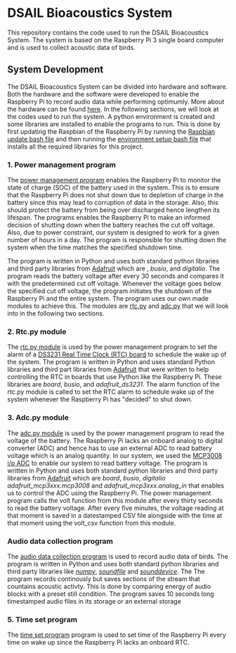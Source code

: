 # DSAIL Bioacoustics System
This repository contains the code used to run the DSAIL Bioacoustics System. The system is based on the Raspberry Pi 3 single board computer and is used to collect acoustic data of birds.

## System Development
The DSAIL Bioacoustics System can be divided into hardware and software. Both the hardware and the software were developed to enable the Raspberry Pi to record audio data while performing optimumly. More about the hardware can be found [here](https://dekut-dsail.github.io/assets/documents/technical-reports/bioacoustics/Kiarie-DSAIL-2020-001.pdf). In the following sections, we will look at the codes used to run the system. A python environment is created and some libraries are installed to enable the programs to run. This is done by first updating the Raspbian of the Raspberry Pi by running the [Raspbian update bash file](https://github.com/DeKUT-DSAIL/bioacoustics/blob/master/raspi-update-bash) and then running the [environment setup bash file](https://github.com/DeKUT-DSAIL/bioacoustics/blob/master/env-setup-bash) that installs all the required libraries for this project.

### 1. Power management program
The [power management program](https://github.com/DeKUT-DSAIL/bioacoustics/blob/master/power-management.py) enables the Raspberry Pi to monitor the state of charge (SOC) of the battery used in the system. This is to ensure that the Raspberry Pi does not shut down due to depletion of charge in the battery since this may lead to corruption of data in the storage. Also, this should protect the battery from being over discharged hence lengthen its lifespan. The programs enables the Raspberry Pi to make an informed decision of shutting down when the battery reaches the cut off voltage. Also, due to power constraint, our system is designed to work for a given number of hours in a day. The program is responsible for shutting down the system when the time matches the specified shutdown time.

The program is written in Python and uses both standard python libraries and third party libraries from [Adafruit](https://www.adafruit.com/) which are <board>, *busio*, and *digitalio*. The program reads the battery voltage after every 30 seconds and compares it with the predetermined cut off voltage. Whenever the voltage goes below the specified cut off voltage, the program initiates the shutdown of the Raspberry Pi and the entire system. The program uses our own made modules to achieve this. The modules are [rtc.py](https://github.com/DeKUT-DSAIL/bioacoustics/blob/master/rtc.py) and [adc.py](https://github.com/DeKUT-DSAIL/bioacoustics/blob/master/adc.py) that we will look into in the following two sections.

### 2. Rtc.py module
The [rtc.py module](https://github.com/DeKUT-DSAIL/bioacoustics/blob/master/rtc.py) is used by the power management program to set the alarm of a [DS3231 Real Time Clock (RTC) board](https://learn.adafruit.com/adafruit-ds3231-precision-rtc-breakout/overview) to schedule the wake up of the system. The program is written in Python and uses standard Python libraries and third part libraries from [Adafruit](https://www.adafruit.com/) that were written to help controlling the RTC in boards that use Python like the Raspberry Pi. These libraries are *board*, *busio*, and *adafruit_ds3231*. The alarm function of the rtc.py module is called to set the RTC alarm to schedule wake up of the system whenever the Raspberry Pi has "decided" to shut down.

### 3. Adc.py module
The [adc.py module](https://github.com/DeKUT-DSAIL/bioacoustics/blob/master/adc.py) is used by the power management program to read the voltage of the battery. The Raspberry Pi lacks an onboard analog to digital converter (ADC) and hence has to use an external ADC to read battery voltage which is an analog quantity. In our system, we used the [MCP3008 i/p ADC](https://learn.adafruit.com/raspberry-pi-analog-to-digital-converters/mcp3008) to enable our system to read battery voltage. The program is written in Python and uses both standard python libraries and third party libraries from [Adafruit](https://www.adafruit.com/) which are *board*, *busio*, *digitalio* *adafruit_mcp3xxx.mcp3008* and *adafruit_mcp3xxx.analog_in* that enables us to control the ADC using the Raspberry Pi. The power management program calls the volt function from this module after every thirty seconds to read the battery voltage. After every five minutes, the voltage reading at that moment is saved in a datestamped CSV file alongside with the time at that moment using the volt_csv function from this module.

### Audio data collection program
The [audio data collection program](https://github.com/DeKUT-DSAIL/bioacoustics/blob/master/audio_data_collection.py) is used to record audio data of birds. The program is written in Python and uses both standard python libraries and third party libraries like [*numpy*](https://numpy.org/), [*soundfile*](https://pypi.org/project/SoundFile/) and [*sounddevice*](https://www.sounddevices.com/). The The program records continously but saves sections of the stream that countains acoustic activty. This is done by comparing energy of audio blocks with a preset still condition. The program saves 10 seconds long timestamped audio files in its storage or an external storage

### 5. Time set program
The [time set program](https://github.com/DeKUT-DSAIL/bioacoustics/blob/master/time-set.py) program is  used to set time of the Raspberry Pi every time on wake up since the Raspberry Pi lacks an onboard RTC.

